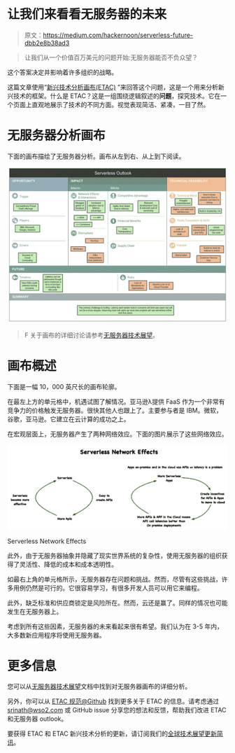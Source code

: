 # 让我们来看看无服务器的未来

> 原文：<https://medium.com/hackernoon/serverless-future-dbb2e8b38ad3>

> 让我们从一个价值百万美元的问题开始:无服务器能否不负众望？

这个答案决定并影响着许多组织的战略。

这篇文章使用“[新兴技术分析画布(ETAC)](https://github.com/wso2/ETAC/blob/master/ETAC.md) ”来回答这个问题，这是一个用来分析新兴技术的框架。什么是 ETAC？这是一组围绕逻辑叙述的**问题**，探究技术。它在一个页面上直观地展示了技术的不同方面。视觉表现简洁、紧凑，一目了然。

# 无服务器分析画布

下面的画布描绘了无服务器分析。画布从左到右、从上到下阅读。

![](img/8da43a04a700501535df1329f214bcad.png)

> F 关于画布的详细讨论请参考[无服务器技术展望](https://github.com/wso2/ETAC/blob/master/outlooks/serverless_outlook.md)。

# 画布概述

下面是一幅 10，000 英尺长的画布轮廓。

在最左上方的单元格中，机遇试图了解情况。亚马逊λ提供 FaaS 作为一个非常有竞争力的价格触发无服务器。很快其他人也跟上了。主要参与者是 IBM。微软，谷歌，亚马逊。它建立在云计算的成功之上。

在宏观层面上，无服务器产生了两种网络效应。下面的图片展示了这些网络效应。

![](img/35ea91e74b63c39999b27556b55edf9c.png)

Serverless Network Effects

此外，由于无服务器抽象并隐藏了现实世界系统的复杂性，使用无服务器的组织获得了灵活性、降低的成本和成本透明性。

如最右上角的单元格所示，无服务器存在问题和挑战。然而，尽管有这些挑战，许多用例仍然是可行的。它很容易学习，有很多开发人员可以用它来编程。

此外，缺乏标准和供应商锁定是风险所在。然而，云还是赢了。同样的情况也可能发生在无服务器上。

考虑到所有这些因素，无服务器的未来看起来很有希望。我们认为在 3-5 年内，大多数新应用程序将使用无服务器。

# 更多信息

您可以从[无服务器技术展望](https://github.com/wso2/ETAC/blob/master/outlooks/serverless_outlook.md)文档中找到对无服务器画布的详细分析。

另外，你可以从 [ETAC 规范@Github](https://github.com/wso2/ETAC/blob/master/ETAC.md) 找到更多关于 ETAC 的信息。请考虑通过 srinath@wso2.com 或 GitHub issue 分享您的想法和反馈，帮助我们改进 ETAC 和无服务器 outlook。

要获得 ETAC 和 ETAC 新兴技术分析的更新，请订阅我们的[全球技术展望更新简讯](https://wso2.com/subscribe/global-technology-outlook-update)。